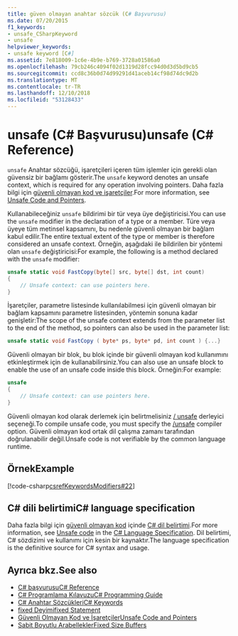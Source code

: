 ```yaml
---
title: güven olmayan anahtar sözcük (C# Başvurusu)
ms.date: 07/20/2015
f1_keywords:
- unsafe_CSharpKeyword
- unsafe
helpviewer_keywords:
- unsafe keyword [C#]
ms.assetid: 7e818009-1c6e-4b9e-b769-3728a01586a0
ms.openlocfilehash: 79cb246c4094f02d1319d28fcc94d0d3d5bd9cb5
ms.sourcegitcommit: ccd8c36b0d74d99291d41aceb14cf98d74dc9d2b
ms.translationtype: MT
ms.contentlocale: tr-TR
ms.lasthandoff: 12/10/2018
ms.locfileid: "53128433"
---
```

# <a name="unsafe-c-reference"></a><span data-ttu-id="00d0b-102">unsafe (C# Başvurusu)</span><span class="sxs-lookup"><span data-stu-id="00d0b-102">unsafe (C# Reference)</span></span>

<span data-ttu-id="00d0b-103">`unsafe` Anahtar sözcüğü, işaretçileri içeren tüm işlemler için gerekli olan güvensiz bir bağlamı gösterir.</span><span class="sxs-lookup"><span data-stu-id="00d0b-103">The `unsafe` keyword denotes an unsafe context, which is required for any operation involving pointers.</span></span> <span data-ttu-id="00d0b-104">Daha fazla bilgi için [güvenli olmayan kod ve işaretçiler](../../programming-guide/unsafe-code-pointers/index.md).</span><span class="sxs-lookup"><span data-stu-id="00d0b-104">For more information, see [Unsafe Code and Pointers](../../programming-guide/unsafe-code-pointers/index.md).</span></span>

<span data-ttu-id="00d0b-105">Kullanabileceğiniz `unsafe` bildirimi bir tür veya üye değiştiricisi.</span><span class="sxs-lookup"><span data-stu-id="00d0b-105">You can use the `unsafe` modifier in the declaration of a type or a member.</span></span> <span data-ttu-id="00d0b-106">Türe veya üyeye tüm metinsel kapsamını, bu nedenle güvenli olmayan bir bağlam kabul edilir.</span><span class="sxs-lookup"><span data-stu-id="00d0b-106">The entire textual extent of the type or member is therefore considered an unsafe context.</span></span> <span data-ttu-id="00d0b-107">Örneğin, aşağıdaki ile bildirilen bir yöntemi olan `unsafe` değiştiricisi:</span><span class="sxs-lookup"><span data-stu-id="00d0b-107">For example, the following is a method declared with the `unsafe` modifier:</span></span>

```csharp
unsafe static void FastCopy(byte[] src, byte[] dst, int count)
{
    // Unsafe context: can use pointers here.
}
```

<span data-ttu-id="00d0b-108">İşaretçiler, parametre listesinde kullanılabilmesi için güvenli olmayan bir bağlam kapsamını parametre listesinden, yöntemin sonuna kadar genişletir:</span><span class="sxs-lookup"><span data-stu-id="00d0b-108">The scope of the unsafe context extends from the parameter list to the end of the method, so pointers can also be used in the parameter list:</span></span>

```csharp
unsafe static void FastCopy ( byte* ps, byte* pd, int count ) {...}
```

<span data-ttu-id="00d0b-109">Güvenli olmayan bir blok, bu blok içinde bir güvenli olmayan kod kullanımını etkinleştirmek için de kullanabilirsiniz.</span><span class="sxs-lookup"><span data-stu-id="00d0b-109">You can also use an unsafe block to enable the use of an unsafe code inside this block.</span></span> <span data-ttu-id="00d0b-110">Örneğin:</span><span class="sxs-lookup"><span data-stu-id="00d0b-110">For example:</span></span>

```csharp
unsafe
{
    // Unsafe context: can use pointers here.
}
```

<span data-ttu-id="00d0b-111">Güvenli olmayan kod olarak derlemek için belirtmelisiniz [/ unsafe](../compiler-options/unsafe-compiler-option.md) derleyici seçeneği.</span><span class="sxs-lookup"><span data-stu-id="00d0b-111">To compile unsafe code, you must specify the [/unsafe](../compiler-options/unsafe-compiler-option.md) compiler option.</span></span> <span data-ttu-id="00d0b-112">Güvenli olmayan kod ortak dil çalışma zamanı tarafından doğrulanabilir değil.</span><span class="sxs-lookup"><span data-stu-id="00d0b-112">Unsafe code is not verifiable by the common language runtime.</span></span>

## <a name="example"></a><span data-ttu-id="00d0b-113">Örnek</span><span class="sxs-lookup"><span data-stu-id="00d0b-113">Example</span></span>

[!code-csharp[csrefKeywordsModifiers#22](~/samples/snippets/csharp/VS_Snippets_VBCSharp/csrefKeywordsModifiers/CS/csrefKeywordsModifiers.cs#22)]

## <a name="c-language-specification"></a><span data-ttu-id="00d0b-114">C# dili belirtimi</span><span class="sxs-lookup"><span data-stu-id="00d0b-114">C# language specification</span></span>

<span data-ttu-id="00d0b-115">Daha fazla bilgi için [güvenli olmayan kod](~/_csharplang/spec/unsafe-code.md) içinde [ C# dil belirtimi](../language-specification/index.md).</span><span class="sxs-lookup"><span data-stu-id="00d0b-115">For more information, see [Unsafe code](~/_csharplang/spec/unsafe-code.md) in the [C# Language Specification](../language-specification/index.md).</span></span> <span data-ttu-id="00d0b-116">Dil belirtimi, C# sözdizimi ve kullanımı için kesin bir kaynaktır.</span><span class="sxs-lookup"><span data-stu-id="00d0b-116">The language specification is the definitive source for C# syntax and usage.</span></span>

## <a name="see-also"></a><span data-ttu-id="00d0b-117">Ayrıca bkz.</span><span class="sxs-lookup"><span data-stu-id="00d0b-117">See also</span></span>

- [<span data-ttu-id="00d0b-118">C# başvurusu</span><span class="sxs-lookup"><span data-stu-id="00d0b-118">C# Reference</span></span>](../index.md)
- [<span data-ttu-id="00d0b-119">C# Programlama Kılavuzu</span><span class="sxs-lookup"><span data-stu-id="00d0b-119">C# Programming Guide</span></span>](../../programming-guide/index.md)
- [<span data-ttu-id="00d0b-120">C# Anahtar Sözcükleri</span><span class="sxs-lookup"><span data-stu-id="00d0b-120">C# Keywords</span></span>](index.md)
- [<span data-ttu-id="00d0b-121">fixed Deyimi</span><span class="sxs-lookup"><span data-stu-id="00d0b-121">fixed Statement</span></span>](fixed-statement.md)
- [<span data-ttu-id="00d0b-122">Güvenli Olmayan Kod ve İşaretçiler</span><span class="sxs-lookup"><span data-stu-id="00d0b-122">Unsafe Code and Pointers</span></span>](../../programming-guide/unsafe-code-pointers/index.md)
- [<span data-ttu-id="00d0b-123">Sabit Boyutlu Arabellekler</span><span class="sxs-lookup"><span data-stu-id="00d0b-123">Fixed Size Buffers</span></span>](../../programming-guide/unsafe-code-pointers/fixed-size-buffers.md)